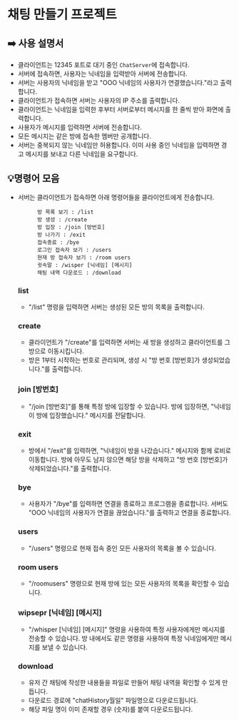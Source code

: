 # 채팅 만들기 프로젝트

## ➡️ 사용 설명서  
- 클라이언트는 12345 포트로 대기 중인 `ChatServer`에 접속합니다.
- 서버에 접속하면, 사용자는 닉네임을 입력받아 서버에 전송합니다.
- 서버는 사용자의 닉네임을 받고 "OOO 닉네임의 사용자가 연결했습니다."라고 출력합니다.
- 클라이언트가 접속하면 서버는 사용자의 IP 주소를 출력합니다.
- 클라이언트는 닉네임을 입력한 후부터 서버로부터 메시지를 한 줄씩 받아 화면에 출력합니다.
- 사용자가 메시지를 입력하면 서버에 전송합니다.
- 모든 메시지는 같은 방에 접속한 멤버만 공개합니다.
- 서버는 중복되지 않는 닉네임만 허용합니다. 이미 사용 중인 닉네임을 입력하면 경고 메시지를 보내고 다른 닉네임을 요구합니다.

## 💡명령어 모음 
- 서버는 클라이언트가 접속하면 아래 명령어들을 클라이언트에게 전송합니다.
    
            방 목록 보기 : /list
            방 생성 : /create
            방 입장 : /join [방번호]
            방 나가기 : /exit
            접속종료 : /bye
            로그인 접속자 보기 : /users
            현재 방 접속자 보기 : /room users
            귓속말 : /wisper [닉네임] [메시지]
            채팅 내역 다운로드 : /download   
    ###  list
    - "/list" 명령을 입력하면 서버는 생성된 모든 방의 목록을 출력합니다.
    ### create
    - 클라이언트가 "/create"를 입력하면 서버는 새 방을 생성하고 클라이언트를 그 방으로 이동시킵니다.
    - 방은 1부터 시작하는 번호로 관리되며, 생성 시 "방 번호 [방번호]가 생성되었습니다."를 출력합니다.
    ### join [방번호]
    - "/join [방번호]"를 통해 특정 방에 입장할 수 있습니다. 방에 입장하면, "닉네임이 방에 입장했습니다." 메시지를 전달합니다.
    ### exit
    - 방에서 "/exit"를 입력하면, "닉네임이 방을 나갔습니다." 메시지와 함께 로비로 이동합니다. 방에 아무도 남지 않으면 해당 방을 삭제하고 "방 번호 [방번호]가 삭제되었습니다."를 출력합니다.
    ### bye
    - 사용자가 "/bye"를 입력하면 연결을 종료하고 프로그램을 종료합니다. 서버도 "OOO 닉네임의 사용자가 연결을 끊었습니다."를 출력하고 연결을 종료합니다.
    ### users
    - "/users" 명령으로 현재 접속 중인 모든 사용자의 목록을 볼 수 있습니다.
    ### room users
    - "/roomusers" 명령으로 현재 방에 있는 모든 사용자의 목록을 확인할 수 있습니다.
    ### wipsepr [닉네임] [메시지]
    - "/whisper [닉네임] [메시지]" 명령을 사용하여 특정 사용자에게만 메시지를 전송할 수 있습니다. 방 내에서도 같은 명령을 사용하여 특정 닉네임에게만 메시지를 보낼 수 있습니다.
    ### download
    - 유저 간 채팅에 작성한 내용들을 파일로 만들어 채팅 내역을 확인할 수 있게 만듭니다.
    - 다운로드 경로에 "chatHistory월일" 파일명으로 다운로드됩니다.
    - 해당 파일 명이 이미 존재할 경우 (숫자)를 붙여 다운로드됩니다.





